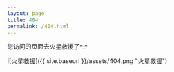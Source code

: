 ```yaml
---
layout: page
title: 404
permalink: /404.html
---
```

您访问的页面去火星救援了^_^

![火星救援]({{ site.baseurl }}/assets/404.png "火星救援")
